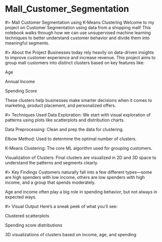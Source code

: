 # Mall_Customer_Segmentation

 #> Mall Customer Segmentation using K-Means Clustering
Welcome to my project on Customer Segmentation using data from a shopping mall! This notebook walks through how we can use unsupervised machine learning techniques to better understand customer behavior and divide them into meaningful segments.

#>  About the Project
Businesses today rely heavily on data-driven insights to improve customer experience and increase revenue. This project aims to group mall customers into distinct clusters based on key features like:

Age

Annual Income

Spending Score

These clusters help businesses make smarter decisions when it comes to marketing, product placement, and personalized offers.

#> Techniques Used
Data Exploration: We start with visual exploration of patterns using plots like scatterplots and distribution charts.

Data Preprocessing: Clean and prep the data for clustering.

Elbow Method: Used to determine the optimal number of clusters.

K-Means Clustering: The core ML algorithm used for grouping customers.

Visualization of Clusters: Final clusters are visualized in 2D and 3D space to understand the patterns and segments clearly.

#> Key Findings
Customers naturally fall into a few different types—some are high spenders with low income, others are low spenders with high income, and a group that spends moderately.

Age and income often play a big role in spending behavior, but not always in expected ways.

#> Visual Output
Here’s a sneak peek of what you’ll see:

Clustered scatterplots

Spending score distributions

3D visualizations of clusters based on income, age, and spending
